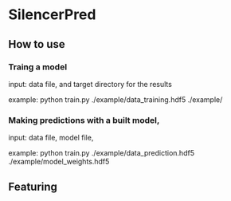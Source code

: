 # SilencerPred
## How to use
### Traing a model 
input: data file, and target directory for the results
 
example:
python train.py  ./example/data_training.hdf5 ./example/
 
### Making predictions with a built model, 
input: data file, model file, 
 
example:
python train.py ./example/data_prediction.hdf5 ./example/model_weights.hdf5
 
## Featuring

